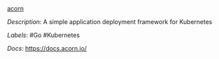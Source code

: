 [acorn](https://github.com/acorn-io/acorn)

*Description*: A simple application deployment framework for Kubernetes

*Labels*: #Go #Kubernetes

*Docs*: https://docs.acorn.io/
